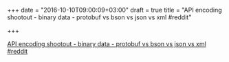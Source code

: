 +++
date = "2016-10-10T09:00:09+03:00"
draft = true
title = "API encoding shootout - binary data - protobuf vs bson vs json vs xml  #reddit"

+++

<p><a href="https://t.co/2pM4RIfOky">API encoding shootout - binary data - protobuf vs bson vs json vs xml  #reddit</a></p>
